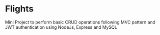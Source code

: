 # Flights
Mini Project to perform basic CRUD operations following MVC pattern and JWT authentication using NodeJs, Express and MySQL
